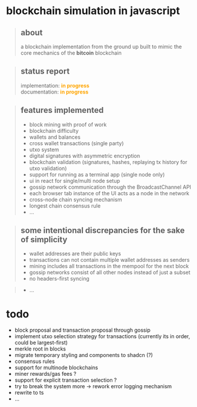 # blockchain simulation in javascript

> ## about
>
> a blockchain implementation from the ground up built to mimic the core mechanics of the **bitcoin** blockchain

> ## status report
>
> implementation: <b style="color:orange"> in progress</b>  
> documentation: <b style="color:orange"> in progress</b>

> ## features implemented
>
> - block mining with proof of work
> - blockchain difficulty
> - wallets and balances
> - cross wallet transactions (single party)
> - utxo system
> - digital signatures with asymmetric encryption
> - blockchain validation (signatures, hashes, replaying tx history for utxo validation)
> - support for running as a terminal app (single node only)
> - ui in react for single/multi node setup
> - gossip network communication through the BroadcastChannel API
> - each browser tab instance of the UI acts as a node in the network
> - cross-node chain syncing mechanism
> - longest chain consensus rule
> - ...

> ## some intentional discrepancies for the sake of simplicity
>
> - wallet addresses are their public keys
> - transactions can not contain multiple wallet addresses as senders
> - mining includes all transactions in the mempool for the next block
> - gossip networks consist of all other nodes instead of just a subset
> - no headers-first syncing

<!-- > - gossip networks assume their nodes are synced when validating block and transaction proposals -->

> - ...

# todo

- block proposal and transaction proposal through gossip
- implement utxo selection strategy for transactions (currently its in order, could be largest-first)
- merkle root in blocks
- migrate temporary styling and components to shadcn (?)
- consensus rules
- support for multinode blockchains
- miner rewards/gas fees ?
- support for explicit transaction selection ?
- try to break the system more -> rework error logging mechanism
- rewrite to ts
- ...
